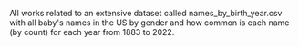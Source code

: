 All works related to an extensive dataset called names_by_birth_year.csv with all baby's names in the US by gender and how common is each name (by count) for each year from 1883 to 2022.
